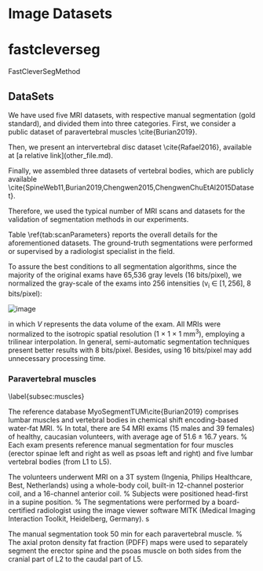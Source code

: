 # Image Datasets

# fastcleverseg
FastCleverSegMethod

## DataSets

<p>We have used five MRI datasets, with respective manual segmentation (gold standard), and divided them into three categories. First, we consider a public dataset of paravertebral muscles \cite{Burian2019}. </p>
<p>Then, we present an intervertebral disc dataset \cite{Rafael2016}, available at [a relative link](other_file.md). </p>
  <p>Finally, we assembled three datasets of vertebral bodies, which are publicly available \cite{SpineWeb11,Burian2019,Chengwen2015,ChengwenChuEtAl2015Dataset}.</p> <p>Therefore, we used the typical number of MRI scans and datasets for the validation of segmentation methods in our experiments. </p>
  <p>Table \ref{tab:scanParameters} reports the overall details for the aforementioned datasets.  The ground-truth segmentations were performed or supervised by a radiologist specialist in the field.</p>


To assure the best conditions to all segmentation algorithms, since the majority of the original exams have 65,536 gray levels (16 bits/pixel), we normalized the gray-scale of the exams into 256 intensities (v<sub>i</sub> $\in$ $[1, 256]$, 8 bits/pixel):

![image](https://user-images.githubusercontent.com/3834596/182188895-8d5576dc-563b-4cb0-889e-ad8a0fedeb72.png)

in which $V$ represents the data volume of the exam.
All MRIs were normalized to the isotropic spatial resolution (1 $\times$ 1 $\times$ 1  mm<sup>3</sup>), employing a trilinear interpolation.
In general, semi-automatic segmentation techniques present better results with 8 bits/pixel.
Besides, using 16 bits/pixel may add unnecessary processing time.


### Paravertebral muscles
\label{subsec:muscles}

The reference database MyoSegmentTUM\cite{Burian2019} comprises lumbar muscles and vertebral bodies in chemical shift encoding-based water-fat MRI.
%
In total, there are 54 MRI exams (15 males and 39 females) of healthy, caucasian volunteers, with average age of $51.6 \pm 16.7$ years.
%
Each exam presents reference manual segmentation for four muscles (erector spinae left and right as well as psoas left and right) and five lumbar vertebral bodies (from L1 to L5).


The volunteers underwent MRI on a 3T system (Ingenia, Philips Healthcare, Best, Netherlands) using a whole-body coil, built-in 12-channel posterior coil, and a 16-channel anterior coil. 
%
Subjects were positioned head-first in a supine position.
%
The segmentations were performed by a board-certified radiologist using the image viewer software MITK (Medical Imaging Interaction Toolkit, Heidelberg, Germany).
s

The manual segmentation took 50 min for each paravertebral muscle.
%
The axial proton density fat fraction (PDFF) maps were used to separately segment the erector spine and the psoas muscle on both sides from the cranial part of L2 to the caudal part of L5.
